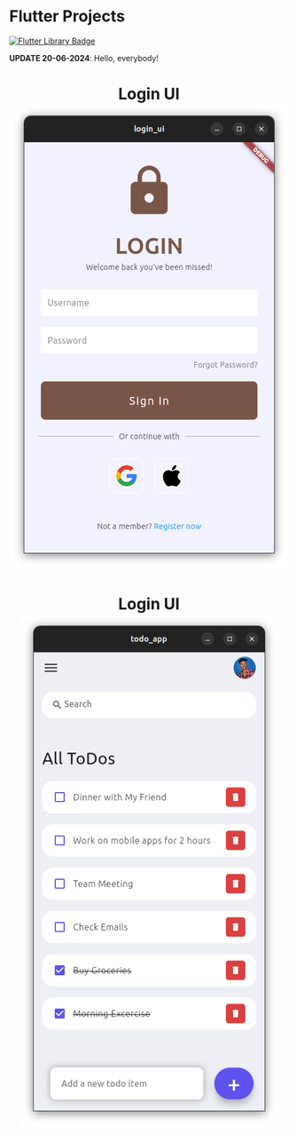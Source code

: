 Flutter Projects
=======================

<a href="https://github.com/SriBalaji2112/Flutter-Projects">
    <img src="https://img.shields.io/badge/flutter-blue?style=for-the-badge&logo=flutter&logoColor=white" alt="Flutter Library Badge"/>
  </a>


**UPDATE 20-06-2024**: Hello, everybody!

<div id="badges" align="center">
    <h1>Login UI<br>
  <a href="https://github.com/SriBalaji2112/Flutter-Projects/tree/main/learning/learn_1">
    <img src="../images/projects/login_ui.png"/>
  </a>
  <br>
  <h1>Login UI<br>
  <a href="https://github.com/SriBalaji2112/Flutter-Projects/tree/main/learning/learn_1">
    <img src="../images/projects/todo_app.png"/>
  </a>
  <br>
</div>